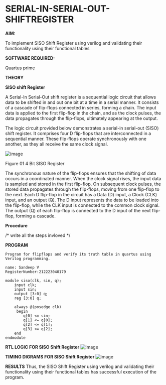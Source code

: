 # SERIAL-IN-SERIAL-OUT-SHIFTREGISTER

**AIM:**

To implement  SISO Shift Register using verilog and validating their functionality using their functional tables

**SOFTWARE REQUIRED:**

Quartus prime

**THEORY**

**SISO shift Register**

A Serial-In Serial-Out shift register is a sequential logic circuit that allows data to be shifted in and out one bit at a time in a serial manner. It consists of a cascade of flip-flops connected in series, forming a chain. The input data is applied to the first flip-flop in the chain, and as the clock pulses, the data propagates through the flip-flops, ultimately appearing at the output.

The logic circuit provided below demonstrates a serial-in serial-out (SISO) shift register. It comprises four D flip-flops that are interconnected in a sequential manner. These flip-flops operate synchronously with one another, as they all receive the same clock signal.

![image](https://github.com/naavaneetha/SERIAL-IN-SERIAL-OUT-SHIFTREGISTER/assets/154305477/e81c4072-37f9-46c6-8145-566764b74c3a)

Figure 01 4 Bit SISO Register

The synchronous nature of the flip-flops ensures that the shifting of data occurs in a coordinated manner. When the clock signal rises, the input data is sampled and stored in the first flip-flop. On subsequent clock pulses, the stored data propagates through the flip-flops, moving from one flip-flop to the next.
Each D flip-flop in the circuit has a Data (D) input, a Clock (CLK) input, and an output (Q). The D input represents the data to be loaded into the flip-flop, while the CLK input is connected to the common clock signal. The output (Q) of each flip-flop is connected to the D input of the next flip-flop, forming a cascade.

**Procedure**

/* write all the steps invloved */

**PROGRAM**


```
Program for flipflops and verify its truth table in quartus using Verilog programming.

name: Sandeep V
RegisterNumber:212223040179
```
```
module siso(clk, sin, q);
    input clk;      
    input sin;      
    output [3:0] q;
    reg [3:0] q;    

    always @(posedge clk) 
	 begin
        q[0] <= sin;   
        q[1] <= q[0];  
        q[2] <= q[1];  
        q[3] <= q[2];  
    end
endmodule

```

**RTL LOGIC FOR SISO Shift Register**
![image](https://github.com/user-attachments/assets/9d0bfbe5-6dda-406e-84d8-4e73526b6d7e)

**TIMING DIGRAMS FOR SISO Shift Register**
![image](https://github.com/user-attachments/assets/ebbb23f2-37bf-473f-9a7f-0b3cbce14d9a)

**RESULTS**
Thus, the SISO Shift Register using verilog and validating their functionality using their functional tables has successful execution of the program.
